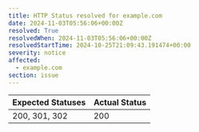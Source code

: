 ```yaml
---
title: HTTP Status resolved for example.com
date: 2024-11-03T05:56:06+00:00Z
resolved: True
resolvedWhen: 2024-11-03T05:56:06+00:00Z
resolvedStartTime: 2024-10-25T21:09:43.191474+00:00
severity: notice
affected:
  - example.com
section: issue
---
```


| Expected Statuses | Actual Status  |
|-------------------|----------------|
| 200, 301, 302 | 200 |
